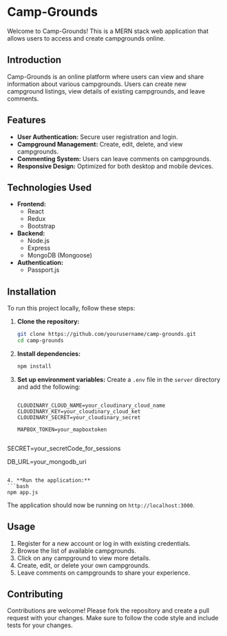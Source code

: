
# Camp-Grounds

Welcome to Camp-Grounds! This is a MERN stack web application that allows users to access and create campgrounds online.

## Introduction
Camp-Grounds is an online platform where users can view and share information about various campgrounds. Users can create new campground listings, view details of existing campgrounds, and leave comments.

## Features
- **User Authentication:** Secure user registration and login.
- **Campground Management:** Create, edit, delete, and view campgrounds.
- **Commenting System:** Users can leave comments on campgrounds.
- **Responsive Design:** Optimized for both desktop and mobile devices.

## Technologies Used
- **Frontend:**
  - React
  - Redux
  - Bootstrap
- **Backend:**
  - Node.js
  - Express
  - MongoDB (Mongoose)
- **Authentication:**
  - Passport.js

## Installation
To run this project locally, follow these steps:

1. **Clone the repository:**
   ```bash
   git clone https://github.com/yourusername/camp-grounds.git
   cd camp-grounds
   ```

2. **Install dependencies:**
   ```bash
   npm install
   ```

3. **Set up environment variables:**
   Create a `.env` file in the `server` directory and add the following:
   ```env
   
   CLOUDINARY_CLOUD_NAME=your_cloudinary_cloud_name
   CLOUDINARY_KEY=your_cloudinary_cloud_ket
   CLOUDINARY_SECRET=your_cloudinary_secret

   MAPBOX_TOKEN=your_mapboxtoken


  SECRET=your_secretCode_for_sessions

  DB_URL=your_mongodb_uri
   ```

4. **Run the application:**
   ```bash
   npm app.js
   ```

   The application should now be running on `http://localhost:3000`.

## Usage
1. Register for a new account or log in with existing credentials.
2. Browse the list of available campgrounds.
3. Click on any campground to view more details.
4. Create, edit, or delete your own campgrounds.
5. Leave comments on campgrounds to share your experience.

## Contributing
Contributions are welcome! Please fork the repository and create a pull request with your changes. Make sure to follow the code style and include tests for your changes.
